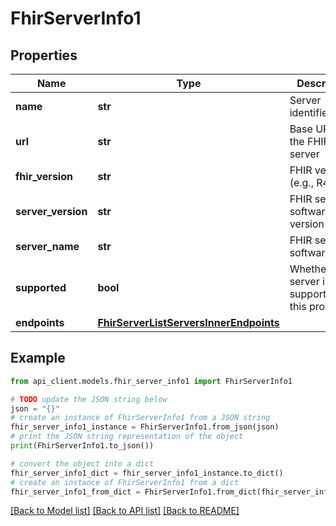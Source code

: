 # FhirServerInfo1


## Properties

Name | Type | Description | Notes
------------ | ------------- | ------------- | -------------
**name** | **str** | Server identifier/name | 
**url** | **str** | Base URL of the FHIR server | 
**fhir_version** | **str** | FHIR version (e.g., R4, R5) | 
**server_version** | **str** | FHIR server software version | [optional] 
**server_name** | **str** | FHIR server software name | [optional] 
**supported** | **bool** | Whether the server is supported by this proxy | 
**endpoints** | [**FhirServerListServersInnerEndpoints**](FhirServerListServersInnerEndpoints.md) |  | 

## Example

```python
from api_client.models.fhir_server_info1 import FhirServerInfo1

# TODO update the JSON string below
json = "{}"
# create an instance of FhirServerInfo1 from a JSON string
fhir_server_info1_instance = FhirServerInfo1.from_json(json)
# print the JSON string representation of the object
print(FhirServerInfo1.to_json())

# convert the object into a dict
fhir_server_info1_dict = fhir_server_info1_instance.to_dict()
# create an instance of FhirServerInfo1 from a dict
fhir_server_info1_from_dict = FhirServerInfo1.from_dict(fhir_server_info1_dict)
```
[[Back to Model list]](../README.md#documentation-for-models) [[Back to API list]](../README.md#documentation-for-api-endpoints) [[Back to README]](../README.md)


